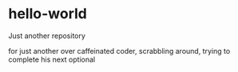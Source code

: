 # hello-world
Just another repository

for just another over caffeinated coder, scrabbling around, trying to complete his next optional
